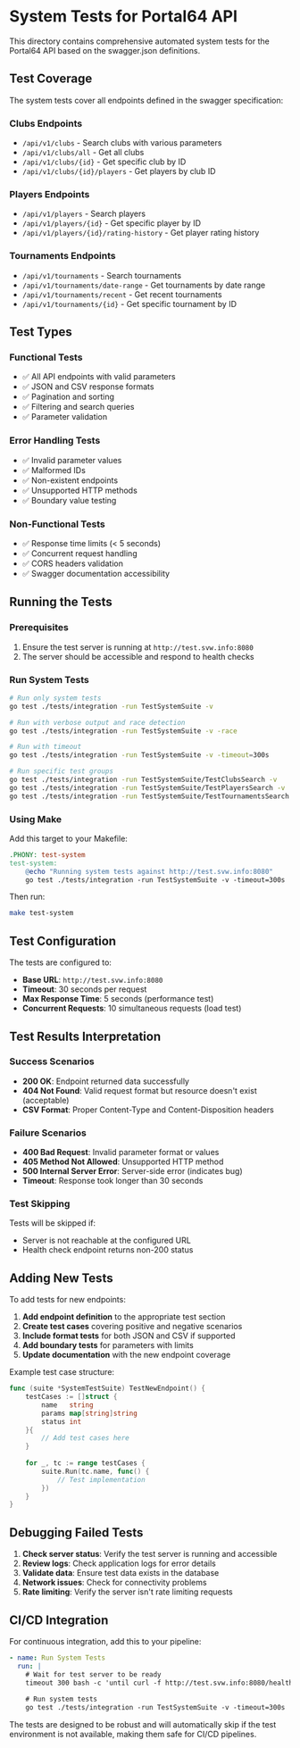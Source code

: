 # System Tests for Portal64 API

This directory contains comprehensive automated system tests for the Portal64 API based on the swagger.json definitions.

## Test Coverage

The system tests cover all endpoints defined in the swagger specification:

### Clubs Endpoints
- `/api/v1/clubs` - Search clubs with various parameters
- `/api/v1/clubs/all` - Get all clubs
- `/api/v1/clubs/{id}` - Get specific club by ID
- `/api/v1/clubs/{id}/players` - Get players by club ID

### Players Endpoints  
- `/api/v1/players` - Search players
- `/api/v1/players/{id}` - Get specific player by ID
- `/api/v1/players/{id}/rating-history` - Get player rating history

### Tournaments Endpoints
- `/api/v1/tournaments` - Search tournaments
- `/api/v1/tournaments/date-range` - Get tournaments by date range
- `/api/v1/tournaments/recent` - Get recent tournaments
- `/api/v1/tournaments/{id}` - Get specific tournament by ID

## Test Types

### Functional Tests
- ✅ All API endpoints with valid parameters
- ✅ JSON and CSV response formats
- ✅ Pagination and sorting
- ✅ Filtering and search queries
- ✅ Parameter validation

### Error Handling Tests
- ✅ Invalid parameter values
- ✅ Malformed IDs
- ✅ Non-existent endpoints
- ✅ Unsupported HTTP methods
- ✅ Boundary value testing

### Non-Functional Tests
- ✅ Response time limits (< 5 seconds)
- ✅ Concurrent request handling
- ✅ CORS headers validation
- ✅ Swagger documentation accessibility

## Running the Tests

### Prerequisites
1. Ensure the test server is running at `http://test.svw.info:8080`
2. The server should be accessible and respond to health checks

### Run System Tests
```bash
# Run only system tests
go test ./tests/integration -run TestSystemSuite -v

# Run with verbose output and race detection
go test ./tests/integration -run TestSystemSuite -v -race

# Run with timeout
go test ./tests/integration -run TestSystemSuite -v -timeout=300s

# Run specific test groups
go test ./tests/integration -run TestSystemSuite/TestClubsSearch -v
go test ./tests/integration -run TestSystemSuite/TestPlayersSearch -v
go test ./tests/integration -run TestSystemSuite/TestTournamentsSearch -v
```

### Using Make
Add this target to your Makefile:
```makefile
.PHONY: test-system
test-system:
	@echo "Running system tests against http://test.svw.info:8080"
	go test ./tests/integration -run TestSystemSuite -v -timeout=300s
```

Then run:
```bash
make test-system
```

## Test Configuration

The tests are configured to:
- **Base URL**: `http://test.svw.info:8080`
- **Timeout**: 30 seconds per request
- **Max Response Time**: 5 seconds (performance test)
- **Concurrent Requests**: 10 simultaneous requests (load test)

## Test Results Interpretation

### Success Scenarios
- **200 OK**: Endpoint returned data successfully
- **404 Not Found**: Valid request format but resource doesn't exist (acceptable)
- **CSV Format**: Proper Content-Type and Content-Disposition headers

### Failure Scenarios  
- **400 Bad Request**: Invalid parameter format or values
- **405 Method Not Allowed**: Unsupported HTTP method
- **500 Internal Server Error**: Server-side error (indicates bug)
- **Timeout**: Response took longer than 30 seconds

### Test Skipping
Tests will be skipped if:
- Server is not reachable at the configured URL
- Health check endpoint returns non-200 status

## Adding New Tests

To add tests for new endpoints:

1. **Add endpoint definition** to the appropriate test section
2. **Create test cases** covering positive and negative scenarios  
3. **Include format tests** for both JSON and CSV if supported
4. **Add boundary tests** for parameters with limits
5. **Update documentation** with the new endpoint coverage

Example test case structure:
```go
func (suite *SystemTestSuite) TestNewEndpoint() {
    testCases := []struct {
        name   string
        params map[string]string
        status int
    }{
        // Add test cases here
    }
    
    for _, tc := range testCases {
        suite.Run(tc.name, func() {
            // Test implementation
        })
    }
}
```

## Debugging Failed Tests

1. **Check server status**: Verify the test server is running and accessible
2. **Review logs**: Check application logs for error details
3. **Validate data**: Ensure test data exists in the database
4. **Network issues**: Check for connectivity problems
5. **Rate limiting**: Verify the server isn't rate limiting requests

## CI/CD Integration

For continuous integration, add this to your pipeline:

```yaml
- name: Run System Tests
  run: |
    # Wait for test server to be ready
    timeout 300 bash -c 'until curl -f http://test.svw.info:8080/health; do sleep 5; done'
    
    # Run system tests
    go test ./tests/integration -run TestSystemSuite -v -timeout=300s
```

The tests are designed to be robust and will automatically skip if the test environment is not available, making them safe for CI/CD pipelines.
